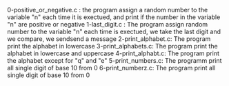 0-positive_or_negative.c : the program assign a random number to the variable "n" each time it is exectued, and print if the number in the variable "n" are positive or negative
1-last_digit.c : The program assign random number to the variable "n" each time is exectued, we take the last digit and we compare, we sendsend a message
2-print_alphabet.c: The program print the alphabet in lowercase
3-print_alphabets.c: The program print the alphabet in lowercase and uppercase
4-print_alphabt.c: The program print the alphabet except for "q" and "e"
5-print_numbers.c: The programm print all single digit of base 10 from 0
6-print_numberz.c: The program print all single digit of base 10 from 0
